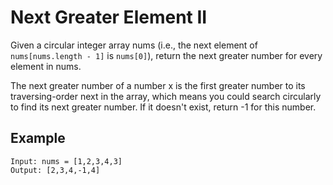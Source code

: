 # Next Greater Element II

Given a circular integer array nums (i.e., the next element of `nums[nums.length - 1]` is `nums[0]`), return the next greater number for every element in nums.

The next greater number of a number x is the first greater number to its traversing-order next in the array, which means you could search circularly to find its next greater number. 
If it doesn't exist, return -1 for this number.

## Example
```
Input: nums = [1,2,3,4,3]
Output: [2,3,4,-1,4]
```
